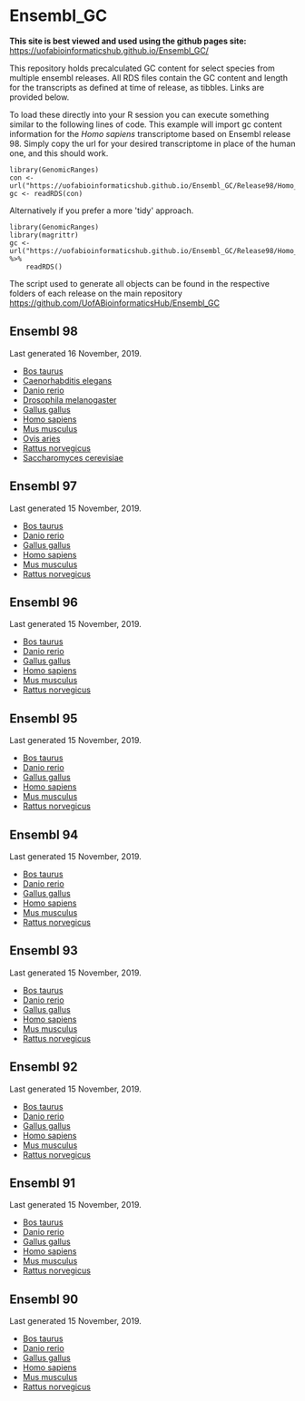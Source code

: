 # Ensembl_GC

**This site is best viewed and used using the github pages site:**
https://uofabioinformaticshub.github.io/Ensembl_GC/

This repository holds precalculated GC content for select species from multiple ensembl releases.
All RDS files contain the GC content and length for the transcripts as defined at time of release, as tibbles. Links are provided below.

To load these directly into your R session you can execute something similar to the following lines of code.
This example will import gc content information for the *Homo sapiens* transcriptome based on Ensembl release 98.
Simply copy the url for your desired transcriptome in place of the human one, and this should work. 

```
library(GenomicRanges)
con <- url("https://uofabioinformaticshub.github.io/Ensembl_GC/Release98/Homo_sapiens.GRCh38.98.rds")
gc <- readRDS(con)
```

Alternatively if you prefer a more 'tidy' approach.

```
library(GenomicRanges)
library(magrittr)
gc <- url("https://uofabioinformaticshub.github.io/Ensembl_GC/Release98/Homo_sapiens.GRCh38.98.rds") %>% 
    readRDS()
```

The script used to generate all objects can be found in the respective folders of each release on the main repository https://github.com/UofABioinformaticsHub/Ensembl_GC

## Ensembl 98
Last generated 16 November, 2019.
- [Bos taurus](Release98/Bos_taurus.ARS-UCD1.2.98.rds)
- [Caenorhabditis elegans](Release98/Caenorhabditis_elegans.WBcel235.98.rds)
- [Danio rerio](Release98/Danio_rerio.GRCz11.98.rds)
- [Drosophila melanogaster](Release98/Drosophila_melanogaster.BDGP6.22.98.rds)
- [Gallus gallus](Release98/Gallus_gallus.GRCg6a.98.rds)
- [Homo sapiens](Release98/Homo_sapiens.GRCh38.98.rds)
- [Mus musculus](Release98/Mus_musculus.GRCm38.98.rds)
- [Ovis aries](Release98/Ovis_aries.Oar_v3.1.98.rds)
- [Rattus norvegicus](Release98/Rattus_norvegicus.Rnor_6.0.98.rds)
- [Saccharomyces cerevisiae](Release98/Saccharomyces_cerevisiae.R64-1-1.98)

## Ensembl 97
Last generated 15 November, 2019.
- [Bos taurus](Release97/Bos_taurus.ARS-UCD1.2.97.rds)
- [Danio rerio](Release97/Danio_rerio.GRCz11.97.rds)
- [Gallus gallus](Release97/Gallus_gallus.GRCg6a.97.rds)
- [Homo sapiens](Release97/Homo_sapiens.GRCh38.97.rds)
- [Mus musculus](Release97/Mus_musculus.GRCm38.97.rds)
- [Rattus norvegicus](Release97/Rattus_norvegicus.Rnor_6.0.97.rds)

## Ensembl 96
Last generated 15 November, 2019.
- [Bos taurus](Release96/Bos_taurus.ARS-UCD1.2.96.rds)
- [Danio rerio](Release96/Danio_rerio.GRCz11.96.rds)
- [Gallus gallus](Release96/Gallus_gallus.GRCg6a.96.rds)
- [Homo sapiens](Release96/Homo_sapiens.GRCh38.96.rds)
- [Mus musculus](Release96/Mus_musculus.GRCm38.96.rds)
- [Rattus norvegicus](Release96/Rattus_norvegicus.Rnor_6.0.96.rds)

## Ensembl 95
Last generated 15 November, 2019.
- [Bos taurus](Release95/Bos_taurus.ARS-UCD1.2.95.rds)
- [Danio rerio](Release95/Danio_rerio.GRCz11.95.rds)
- [Gallus gallus](Release95/Gallus_gallus.GRCg6a.95.rds)
- [Homo sapiens](Release95/Homo_sapiens.GRCh38.95.rds)
- [Mus musculus](Release95/Mus_musculus.GRCm38.95.rds)
- [Rattus norvegicus](Release95/Rattus_norvegicus.Rnor_6.0.95.rds)

## Ensembl 94
Last generated 15 November, 2019.
- [Bos taurus](Release94/Bos_taurus.UMD3.1.94.rds)
- [Danio rerio](Release94/Danio_rerio.GRCz11.94.rds)
- [Gallus gallus](Release94/Gallus_gallus.Gallus_gallus-5.0.94.rds)
- [Homo sapiens](Release94/Homo_sapiens.GRCh38.94.rds)
- [Mus musculus](Release94/Mus_musculus.GRCm38.94.rds)
- [Rattus norvegicus](Release94/Rattus_norvegicus.Rnor_6.0.94.rds)

## Ensembl 93
Last generated 15 November, 2019.
- [Bos taurus](Release93/Bos_taurus.UMD3.1.93.rds)
- [Danio rerio](Release93/Danio_rerio.GRCz11.93.rds)
- [Gallus gallus](Release93/Gallus_gallus.Gallus_gallus-5.0.93.rds)
- [Homo sapiens](Release93/Homo_sapiens.GRCh38.93.rds)
- [Mus musculus](Release93/Mus_musculus.GRCm38.93.rds)
- [Rattus norvegicus](Release93/Rattus_norvegicus.Rnor_6.0.93.rds)

## Ensembl 92
Last generated 15 November, 2019.
- [Bos taurus](Release92/Bos_taurus.UMD3.1.92.rds)
- [Danio rerio](Release92/Danio_rerio.GRCz11.92.rds)
- [Gallus gallus](Release92/Gallus_gallus.Gallus_gallus-5.0.92.rds)
- [Homo sapiens](Release92/Homo_sapiens.GRCh38.92.rds)
- [Mus musculus](Release92/Mus_musculus.GRCm38.92.rds)
- [Rattus norvegicus](Release92/Rattus_norvegicus.Rnor_6.0.92.rds)

## Ensembl 91
Last generated 15 November, 2019.
- [Bos taurus](Release91/Bos_taurus.UMD3.1.91.rds)
- [Danio rerio](Release91/Danio_rerio.GRCz10.91.rds)
- [Gallus gallus](Release91/Gallus_gallus.Gallus_gallus-5.0.91.rds)
- [Homo sapiens](Release91/Homo_sapiens.GRCh38.91.rds)
- [Mus musculus](Release91/Mus_musculus.GRCm38.91.rds)
- [Rattus norvegicus](Release91/Rattus_norvegicus.Rnor_6.0.91.rds)

## Ensembl 90
Last generated 15 November, 2019.
- [Bos taurus](Release90/Bos_taurus.UMD3.1.90.rds)
- [Danio rerio](Release90/Danio_rerio.GRCz10.90.rds)
- [Gallus gallus](Release90/Gallus_gallus.Gallus_gallus-5.0.90.rds)
- [Homo sapiens](Release90/Homo_sapiens.GRCh38.90.rds)
- [Mus musculus](Release90/Mus_musculus.GRCm38.90.rds)
- [Rattus norvegicus](Release90/Rattus_norvegicus.Rnor_6.0.90.rds)
